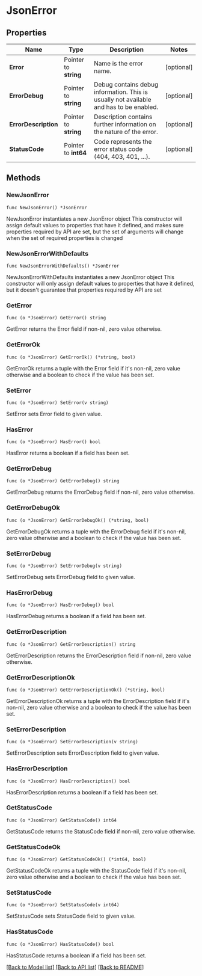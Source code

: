 # JsonError

## Properties

Name | Type | Description | Notes
------------ | ------------- | ------------- | -------------
**Error** | Pointer to **string** | Name is the error name. | [optional] 
**ErrorDebug** | Pointer to **string** | Debug contains debug information. This is usually not available and has to be enabled. | [optional] 
**ErrorDescription** | Pointer to **string** | Description contains further information on the nature of the error. | [optional] 
**StatusCode** | Pointer to **int64** | Code represents the error status code (404, 403, 401, ...). | [optional] 

## Methods

### NewJsonError

`func NewJsonError() *JsonError`

NewJsonError instantiates a new JsonError object
This constructor will assign default values to properties that have it defined,
and makes sure properties required by API are set, but the set of arguments
will change when the set of required properties is changed

### NewJsonErrorWithDefaults

`func NewJsonErrorWithDefaults() *JsonError`

NewJsonErrorWithDefaults instantiates a new JsonError object
This constructor will only assign default values to properties that have it defined,
but it doesn't guarantee that properties required by API are set

### GetError

`func (o *JsonError) GetError() string`

GetError returns the Error field if non-nil, zero value otherwise.

### GetErrorOk

`func (o *JsonError) GetErrorOk() (*string, bool)`

GetErrorOk returns a tuple with the Error field if it's non-nil, zero value otherwise
and a boolean to check if the value has been set.

### SetError

`func (o *JsonError) SetError(v string)`

SetError sets Error field to given value.

### HasError

`func (o *JsonError) HasError() bool`

HasError returns a boolean if a field has been set.

### GetErrorDebug

`func (o *JsonError) GetErrorDebug() string`

GetErrorDebug returns the ErrorDebug field if non-nil, zero value otherwise.

### GetErrorDebugOk

`func (o *JsonError) GetErrorDebugOk() (*string, bool)`

GetErrorDebugOk returns a tuple with the ErrorDebug field if it's non-nil, zero value otherwise
and a boolean to check if the value has been set.

### SetErrorDebug

`func (o *JsonError) SetErrorDebug(v string)`

SetErrorDebug sets ErrorDebug field to given value.

### HasErrorDebug

`func (o *JsonError) HasErrorDebug() bool`

HasErrorDebug returns a boolean if a field has been set.

### GetErrorDescription

`func (o *JsonError) GetErrorDescription() string`

GetErrorDescription returns the ErrorDescription field if non-nil, zero value otherwise.

### GetErrorDescriptionOk

`func (o *JsonError) GetErrorDescriptionOk() (*string, bool)`

GetErrorDescriptionOk returns a tuple with the ErrorDescription field if it's non-nil, zero value otherwise
and a boolean to check if the value has been set.

### SetErrorDescription

`func (o *JsonError) SetErrorDescription(v string)`

SetErrorDescription sets ErrorDescription field to given value.

### HasErrorDescription

`func (o *JsonError) HasErrorDescription() bool`

HasErrorDescription returns a boolean if a field has been set.

### GetStatusCode

`func (o *JsonError) GetStatusCode() int64`

GetStatusCode returns the StatusCode field if non-nil, zero value otherwise.

### GetStatusCodeOk

`func (o *JsonError) GetStatusCodeOk() (*int64, bool)`

GetStatusCodeOk returns a tuple with the StatusCode field if it's non-nil, zero value otherwise
and a boolean to check if the value has been set.

### SetStatusCode

`func (o *JsonError) SetStatusCode(v int64)`

SetStatusCode sets StatusCode field to given value.

### HasStatusCode

`func (o *JsonError) HasStatusCode() bool`

HasStatusCode returns a boolean if a field has been set.


[[Back to Model list]](../README.md#documentation-for-models) [[Back to API list]](../README.md#documentation-for-api-endpoints) [[Back to README]](../README.md)


